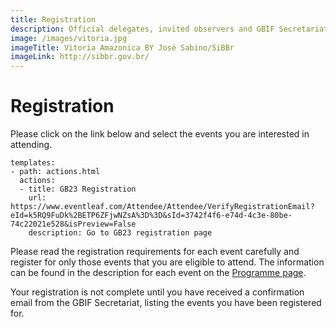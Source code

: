 ```yaml
---
title: Registration
description: Official delegates, invited observers and GBIF Secretariat staff must register in advance to attend GB23.
image: /images/vitoria.jpg
imageTitle: Vitoria Amazonica BY José Sabino/SiBBr
imageLink: http://sibbr.gov.br/
---
```

# Registration

Please click on the link below and select the events you are interested in attending.

```styledYaml
templates:
- path: actions.html
  actions:
  - title: GB23 Registration
    url: https://www.eventleaf.com/Attendee/Attendee/VerifyRegistrationEmail?eId=k5RQ9FuDk%2BETP6ZFjwNZsA%3D%3D&sId=3742f4f6-e74d-4c3e-80be-74c22021e528&isPreview=False
    description: Go to GB23 registration page
```

Please read the registration requirements for each event carefully and register for only those events that you are eligible to attend. The information can be found in the description for each event on the [Programme page](http://gb23.gbif.org/en/programme/).

Your registration is not complete until you have received a confirmation email from the GBIF Secretariat, listing the events you have been registered for. 
